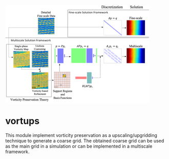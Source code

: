 <img src="/SchematicFlowchart.png" width="450" align="center">

# vortups
This module implement vorticity preservation as a upscaling/upgridding technique to generate a coarse grid. The obtained coarse grid can be used as the main grid in a simulation or can be implemented in a multiscale framework.
